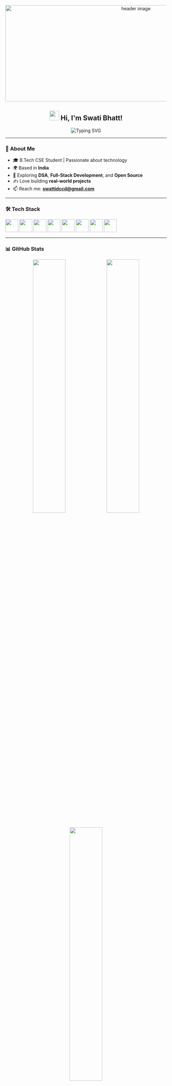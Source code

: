 <!-- Header GIF -->
<p align="center">
  <img src="https://user-images.githubusercontent.com/74038190/225813708-98b745f2-7d22-48cf-9150-083f1b00d6c9.gif" alt="header image" width="800" height="300" />
</p>

<h2 align="center">
  <img src="https://emojis.slackmojis.com/emojis/images/1531849430/4246/blob-sunglasses.gif?1531849430" width="30"/>
  Hi, I'm Swati Bhatt!
</h2>

<p align="center">
  <img src="https://readme-typing-svg.demolab.com?font=Fira+Code&weight=500&size=22&pause=1000&color=38BDF8&center=true&vCenter=true&width=435&lines=Software+Developer;Web+Developer;Problem+Solver;Lifelong+Learner" alt="Typing SVG" />
</p>

---

### 🧠 **About Me**
- 🎓 B.Tech CSE Student | Passionate about technology  
- 🌍 Based in **India**  
- 🚀 Exploring **DSA**, **Full-Stack Development**, and **Open Source**  
- ✍ Love building **real-world projects**  
- 📫 Reach me: **swattidccd@gmail.com**  

---

### 🛠 **Tech Stack**
<p>
  <img src="https://cdn.jsdelivr.net/gh/devicons/devicon/icons/java/java-original.svg" width="40" height="40"/>
  <img src="https://cdn.jsdelivr.net/gh/devicons/devicon/icons/cplusplus/cplusplus-original.svg" width="40" height="40"/>
  <img src="https://cdn.jsdelivr.net/gh/devicons/devicon/icons/python/python-original.svg" width="40" height="40"/>
  <img src="https://cdn.jsdelivr.net/gh/devicons/devicon/icons/html5/html5-original.svg" width="40" height="40"/>
  <img src="https://cdn.jsdelivr.net/gh/devicons/devicon/icons/css3/css3-original.svg" width="40" height="40"/>
  <img src="https://cdn.jsdelivr.net/gh/devicons/devicon/icons/javascript/javascript-original.svg" width="40" height="40"/>
  <img src="https://cdn.jsdelivr.net/gh/devicons/devicon/icons/react/react-original.svg" width="40" height="40"/>
  <img src="https://cdn.jsdelivr.net/gh/devicons/devicon/icons/nodejs/nodejs-original.svg" width="40" height="40"/>
</p>

---

### 📊 **GitHub Stats**
<p align="center">
  <img src="https://github-readme-stats.vercel.app/api?username=swatiibhatt&show_icons=true&theme=tokyonight&hide_border=true" width="45%" />
  <img src="https://github-readme-streak-stats.herokuapp.com/?user=swatiibhatt&theme=tokyonight&hide_border=true" width="45%" />
</p>
<p align="center">
  <img src="https://github-readme-stats.vercel.app/api/top-langs?username=swatiibhatt&show_icons=true&theme=tokyonight&hide_border=true&layout=compact" width="45%" />
</p>

---

### 🐍 **GitHub Contribution Snake**
<p align="center">
  <img src="https://raw.githubusercontent.com/swatiibhatt/swatiibhatt/output/github-snake.svg" />
</p>

---

### 🌐 **Connect With Me**
<p align="center">
  <a href="https://www.instagram.com/swati__bhattt/"><img src="https://img.shields.io/badge/Instagram-E4405F?style=for-the-badge&logo=instagram&logoColor=white"/></a>
  <a href="mailto:swattidccd@gmail.com"><img src="https://img.shields.io/badge/Gmail-D14836?style=for-the-badge&logo=gmail&logoColor=white"/></a>
  <a href="https://www.linkedin.com/in/swati-bhatt-363041230/"><img src="https://img.shields.io/badge/LinkedIn-0077B5?style=for-the-badge&logo=linkedin&logoColor=white"/></a>
</p>

---

<p align="center">
  <img src="https://quotes-github-readme.vercel.app/api?type=horizontal&theme=dark" />
</p>
